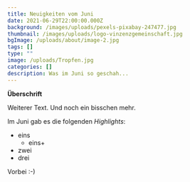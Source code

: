 ```yaml
---
title: Neuigkeiten vom Juni
date: 2021-06-29T22:00:00.000Z
background: /images/uploads/pexels-pixabay-247477.jpg
thumbnail: /images/uploads/logo-vinzenzgemeinschaft.jpg
bgImage: /uploads/about/image-2.jpg
tags: []
type: ""
image: /uploads/Tropfen.jpg
categories: []
description: Was im Juni so geschah...
---
```

**Überschrift**

Weiterer Text. Und noch ein bisschen mehr.

Im Juni gab es die folgenden *Highlights*:

* eins
  * eins+
* zwei
* drei

Vorbei :-)